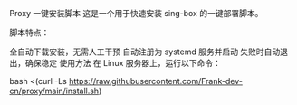 Proxy 一键安装脚本
这是一个用于快速安装 sing-box 的一键部署脚本。

脚本特点：

全自动下载安装，无需人工干预
自动注册为 systemd 服务并启动
失败时自动退出，确保稳定
使用方法
在 Linux 服务器上，运行以下命令：

bash <(curl -Ls https://raw.githubusercontent.com/Frank-dev-cn/proxy/main/install.sh)
